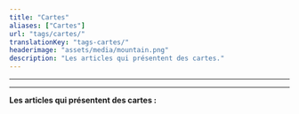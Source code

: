 ```yaml
---
title: "Cartes"
aliases: ["Cartes"]
url: "tags/cartes/"
translationKey: "tags-cartes/"
headerimage: "assets/media/mountain.png"
description: "Les articles qui présentent des cartes."
---
```

<hr><hr><strong> Les articles qui présentent des cartes : </strong> <br> <br> 